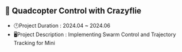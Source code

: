 
## 🚁 Quadcopter Control with Crazyflie
- 🕛Project Duration : 2024.04  ~ 2024.06
- 🖥️Project Description : Implementing Swarm Control and Trajectory Tracking for Mini
